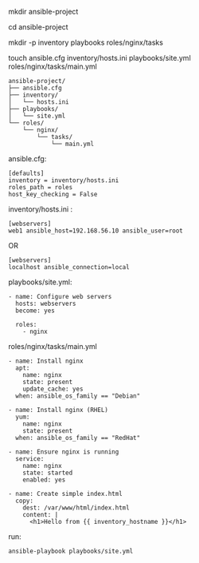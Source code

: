 
mkdir ansible-project

cd ansible-project

mkdir -p inventory playbooks roles/nginx/tasks

touch ansible.cfg inventory/hosts.ini playbooks/site.yml roles/nginx/tasks/main.yml

```
ansible-project/
├── ansible.cfg
├── inventory/
│   └── hosts.ini
├── playbooks/
│   └── site.yml
└── roles/
    └── nginx/
        └── tasks/
            └── main.yml
```



ansible.cfg:
```
[defaults]
inventory = inventory/hosts.ini
roles_path = roles
host_key_checking = False
```

inventory/hosts.ini :

```
[webservers]
web1 ansible_host=192.168.56.10 ansible_user=root
```

OR

```
[webservers]
localhost ansible_connection=local
```

playbooks/site.yml:

```
- name: Configure web servers
  hosts: webservers
  become: yes

  roles:
    - nginx
```

roles/nginx/tasks/main.yml
```
- name: Install nginx
  apt:
    name: nginx
    state: present
    update_cache: yes
  when: ansible_os_family == "Debian"

- name: Install nginx (RHEL)
  yum:
    name: nginx
    state: present
  when: ansible_os_family == "RedHat"

- name: Ensure nginx is running
  service:
    name: nginx
    state: started
    enabled: yes

- name: Create simple index.html
  copy:
    dest: /var/www/html/index.html
    content: |
      <h1>Hello from {{ inventory_hostname }}</h1>
```



run:
```
ansible-playbook playbooks/site.yml
```
